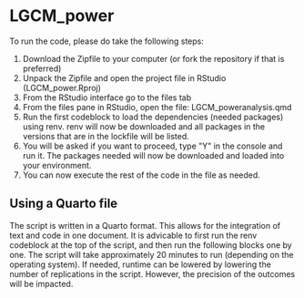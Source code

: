 # LGCM_power

To run the code, please do take the following steps:
1. Download the Zipfile to your computer (or fork the repository if that is preferred)
2. Unpack the Zipfile and open the project file in RStudio (LGCM_power.Rproj)
3. From the RStudio interface go to the files tab
4. From the files pane in RStudio, open the file: LGCM_poweranalysis.qmd
5. Run the first codeblock to load the dependencies (needed packages) using renv.
  renv will now be downloaded and all packages in the versions that are in the lockfile will be listed.
6. You will be asked if you want to proceed, type "Y" in the console and run it.
   The packages needed will now be downloaded and loaded into your environment.
7. You can now execute the rest of the code in the file as needed.

## Using a Quarto file
The script is written in a Quarto format. This allows for the integration of text and code in one document. It is advicable to first run the renv codeblock at the top of the script, and then run the following blocks one by one. The script will take approximately 20 minutes to run (depending on the operating system). If needed, runtime can be lowered by lowering the number of replications in the script. However, the precision of the outcomes will be impacted.
